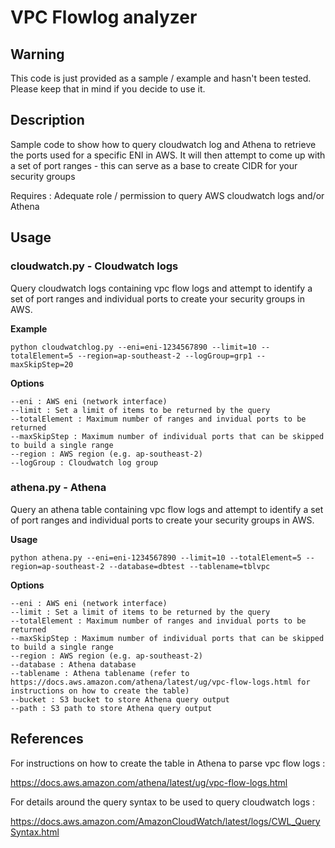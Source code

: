 # VPC Flowlog analyzer

## Warning
This code is just provided as a sample / example and hasn't been tested. Please keep that in mind if you decide to use it.

## Description

Sample code to show how to query cloudwatch log and Athena to retrieve the ports used for a specific ENI in AWS.
It will then attempt to come up with a set of port ranges - this can serve as a base to create CIDR for your security groups

Requires : Adequate role / permission to query AWS cloudwatch logs and/or Athena

## Usage 

### cloudwatch.py - Cloudwatch logs

Query cloudwatch logs containing vpc flow logs and attempt to identify a set of port ranges and individual ports to create your security groups in AWS.

**Example**
```
python cloudwatchlog.py --eni=eni-1234567890 --limit=10 --totalElement=5 --region=ap-southeast-2 --logGroup=grp1 --maxSkipStep=20
```

**Options**
```
--eni : AWS eni (network interface)
--limit : Set a limit of items to be returned by the query
--totalElement : Maximum number of ranges and invidual ports to be returned
--maxSkipStep : Maximum number of individual ports that can be skipped to build a single range
--region : AWS region (e.g. ap-southeast-2)
--logGroup : Cloudwatch log group
```

### athena.py - Athena

Query an athena table containing vpc flow logs and attempt to identify a set of port ranges and individual ports to create your security groups in AWS.

**Usage**
```
python athena.py --eni=eni-1234567890 --limit=10 --totalElement=5 --region=ap-southeast-2 --database=dbtest --tablename=tblvpc
```

**Options**
```
--eni : AWS eni (network interface)
--limit : Set a limit of items to be returned by the query
--totalElement : Maximum number of ranges and invidual ports to be returned
--maxSkipStep : Maximum number of individual ports that can be skipped to build a single range
--region : AWS region (e.g. ap-southeast-2)
--database : Athena database
--tablename : Athena tablename (refer to https://docs.aws.amazon.com/athena/latest/ug/vpc-flow-logs.html for instructions on how to create the table)
--bucket : S3 bucket to store Athena query output
--path : S3 path to store Athena query output
```

## References

For instructions on how to create the table in Athena to parse vpc flow logs :

https://docs.aws.amazon.com/athena/latest/ug/vpc-flow-logs.html 

For details around the query syntax to be used to query cloudwatch logs : 

https://docs.aws.amazon.com/AmazonCloudWatch/latest/logs/CWL_QuerySyntax.html
